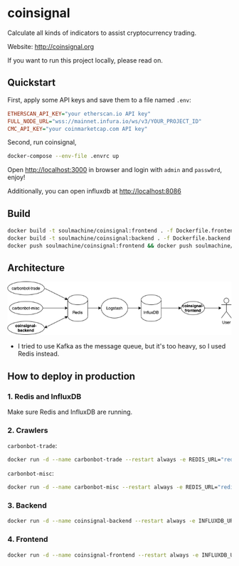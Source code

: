# coinsignal

Calculate all kinds of indicators to assist cryptocurrency trading.

Website: <http://coinsignal.org>

If you want to run this project locally, please read on.

## Quickstart

First, apply some API keys and save them to a file named `.env`:

```ini
ETHERSCAN_API_KEY="your etherscan.io API key"
FULL_NODE_URL="wss://mainnet.infura.io/ws/v3/YOUR_PROJECT_ID"
CMC_API_KEY="your coinmarketcap.com API key"
```

Second, run coinsignal,

```bash
docker-compose --env-file .envrc up
```

Open <http://localhost:3000> in browser and login with `admin` and `passw0rd`, enjoy!

Additionally, you can open influxdb at <http://localhost:8086>

## Build

```bash
docker build -t soulmachine/coinsignal:frontend . -f Dockerfile.frontend
docker build -t soulmachine/coinsignal:backend . -f Dockerfile.backend
docker push soulmachine/coinsignal:frontend && docker push soulmachine/coinsignal:backend
```

## Architecture

![Architecture](./architecture.png)

- I tried to use Kafka as the message queue, but it's too heavy, so I used Redis instead.

## How to deploy in production

### 1. Redis and InfluxDB

Make sure Redis and InfluxDB are running.

### 2. Crawlers

`carbonbot-trade`:

```bash
docker run -d --name carbonbot-trade --restart always -e REDIS_URL="redis://:7BUvEvH@192.168.5.250:6379" -u "$(id -u):$(id -g)" soulmachine/carbonbot pm2-runtime start pm2.trade.config.js
```

`carbonbot-misc`:

```bash
docker run -d --name carbonbot-misc --restart always -e REDIS_URL="redis://:password@ip:6379" -e FULL_NODE_URL="wss://mainnet.infura.io/ws/v3/YOUR_PROJECT_ID" -e ETHERSCAN_API_KEY="YOUR_API_KEY" -e CMC_API_KEY="YOUR_API_KEY" -u "$(id -u):$(id -g)" soulmachine/carbonbot:misc
```

### 3. Backend

```bash
docker run -d --name coinsignal-backend --restart always -e INFLUXDB_URL=http://ip:8086 -e INFLUXDB_ORG=ORG_NAME -e INFLUXDB_BUCKET=BUCKET_NAME -e INFLUXDB_TOKEN=YOUR_TOKEN -e REDIS_URL="redis://:password@ip:6379" soulmachine/coinsignal:backend
```

### 4. Frontend

```bash
docker run -d --name coinsignal-frontend --restart always -e INFLUXDB_URL=http://ip:8086 -e INFLUXDB_ORG=ORG_NAME -e INFLUXDB_BUCKET=BUCKET_NAME -e INFLUXDB_TOKEN=YOUR_TOKEN -e GF_SECURITY_ADMIN_USER=admin -e GF_SECURITY_ADMIN_PASSWORD=YOUR_PASSWORD -p 80:3000 soulmachine/coinsignal:frontend
```
